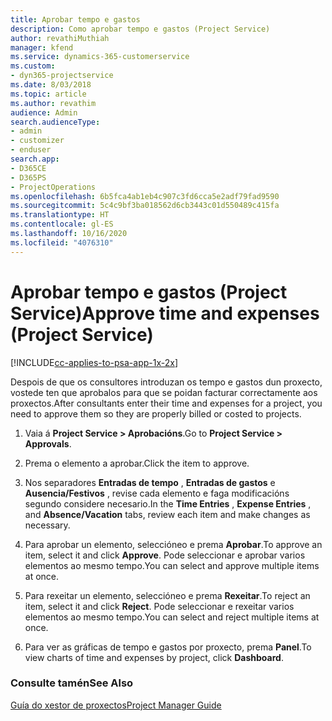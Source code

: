 ```yaml
---
title: Aprobar tempo e gastos
description: Como aprobar tempo e gastos (Project Service)
author: revathiMuthiah
manager: kfend
ms.service: dynamics-365-customerservice
ms.custom:
- dyn365-projectservice
ms.date: 8/03/2018
ms.topic: article
ms.author: revathim
audience: Admin
search.audienceType:
- admin
- customizer
- enduser
search.app:
- D365CE
- D365PS
- ProjectOperations
ms.openlocfilehash: 6b5fca4ab1eb4c907c3fd6cca5e2adf79fad9590
ms.sourcegitcommit: 5c4c9bf3ba018562d6cb3443c01d550489c415fa
ms.translationtype: HT
ms.contentlocale: gl-ES
ms.lasthandoff: 10/16/2020
ms.locfileid: "4076310"
---
```

# <a name="approve-time-and-expenses-project-service"></a><span data-ttu-id="e66de-103">Aprobar tempo e gastos (Project Service)</span><span class="sxs-lookup"><span data-stu-id="e66de-103">Approve time and expenses (Project Service)</span></span>

[!INCLUDE[cc-applies-to-psa-app-1x-2x](../includes/cc-applies-to-psa-app-1x-2x.md)]

<span data-ttu-id="e66de-104">Despois de que os consultores introduzan os tempo e gastos dun proxecto, vostede ten que aprobalos para que se poidan facturar correctamente aos proxectos.</span><span class="sxs-lookup"><span data-stu-id="e66de-104">After consultants enter their time and expenses for a project, you need to approve them so they are properly billed or costed to projects.</span></span>  
  
1.  <span data-ttu-id="e66de-105">Vaia á **Project Service > Aprobacións**.</span><span class="sxs-lookup"><span data-stu-id="e66de-105">Go to **Project Service > Approvals**.</span></span>  
  
2.  <span data-ttu-id="e66de-106">Prema o elemento a aprobar.</span><span class="sxs-lookup"><span data-stu-id="e66de-106">Click the item to approve.</span></span>  
  
3.  <span data-ttu-id="e66de-107">Nos separadores **Entradas de tempo** , **Entradas de gastos** e **Ausencia/Festivos** , revise cada elemento e faga modificacións segundo considere necesario.</span><span class="sxs-lookup"><span data-stu-id="e66de-107">In the **Time Entries** , **Expense Entries** , and **Absence/Vacation** tabs, review each item and make changes as necessary.</span></span>  
  
4.  <span data-ttu-id="e66de-108">Para aprobar un elemento, seleccióneo e prema **Aprobar**.</span><span class="sxs-lookup"><span data-stu-id="e66de-108">To approve an item, select it and click **Approve**.</span></span> <span data-ttu-id="e66de-109">Pode seleccionar e aprobar varios elementos ao mesmo tempo.</span><span class="sxs-lookup"><span data-stu-id="e66de-109">You can select and approve multiple items at once.</span></span>  
  
5.  <span data-ttu-id="e66de-110">Para rexeitar un elemento, seleccióneo e prema **Rexeitar**.</span><span class="sxs-lookup"><span data-stu-id="e66de-110">To reject an item, select it and click **Reject**.</span></span> <span data-ttu-id="e66de-111">Pode seleccionar e rexeitar varios elementos ao mesmo tempo.</span><span class="sxs-lookup"><span data-stu-id="e66de-111">You can select and reject multiple items at once.</span></span>  
  
6.  <span data-ttu-id="e66de-112">Para ver as gráficas de tempo e gastos por proxecto, prema **Panel**.</span><span class="sxs-lookup"><span data-stu-id="e66de-112">To view charts of time and expenses by project, click **Dashboard**.</span></span>  
  
### <a name="see-also"></a><span data-ttu-id="e66de-113">Consulte tamén</span><span class="sxs-lookup"><span data-stu-id="e66de-113">See Also</span></span>  
 [<span data-ttu-id="e66de-114">Guía do xestor de proxectos</span><span class="sxs-lookup"><span data-stu-id="e66de-114">Project Manager Guide</span></span>](../psa/project-manager-guide.md)

